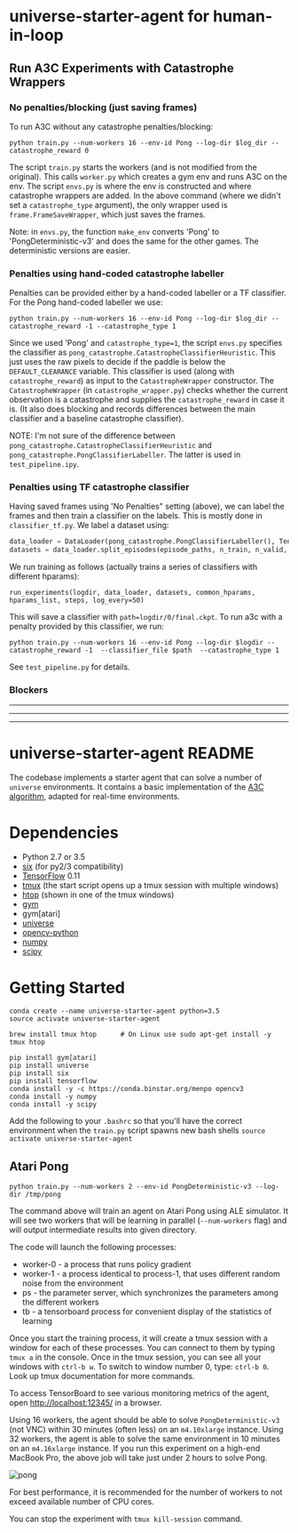 # universe-starter-agent for human-in-loop

## Run A3C Experiments with Catastrophe Wrappers

### No penalties/blocking (just saving frames)
To run A3C without any catastrophe penalties/blocking:

`python train.py --num-workers 16 --env-id Pong --log-dir $log_dir --catastrophe_reward 0`

The script `train.py` starts the workers (and is not modified from the original). This calls `worker.py` which creates a gym env and runs A3C on the env. The script `envs.py` is where the env is constructed and where catastrophe wrappers are added. In the above command (where we didn't set a `catastrophe_type` argument), the only wrapper used is `frame.FrameSaveWrapper`, which just saves the frames.

Note: in `envs.py`, the function `make_env` converts 'Pong' to 'PongDeterministic-v3' and does the same for the other games. The deterministic versions are easier. 

### Penalties using hand-coded catastrophe labeller
Penalties can be provided either by a hand-coded labeller or a TF classifier. For the Pong hand-coded labeller we use:

`python train.py --num-workers 16 --env-id Pong --log-dir $log_dir --catastrophe_reward -1 --catastrophe_type 1`

Since we used 'Pong' and `catastrophe_type=1`, the script `envs.py` specifies the classifier as `pong_catastrophe.CatastropheClassifierHeuristic`. This just uses the raw pixels to decide if the paddle is below the `DEFAULT_CLEARANCE` variable. This classifier is used (along with `catastrophe_reward`) as input to the `CatastropheWrapper` constructor. The `CatastropheWrapper` (in `catastrophe_wrapper.py`) checks whether the current observation is a catastrophe and supplies the `catastrophe_reward` in case it is. (It also does blocking and records differences between the main classifier and a baseline catastrophe classifier).

NOTE: I'm not sure of the difference between `pong_catastrophe.CatastropheClassifierHeuristic` and `pong_catastrophe.PongClassifierLabeller`. The latter is used in `test_pipeline.ipy`. 

### Penalties using TF catastrophe classifier
Having saved frames using 'No Penalties" setting (above), we can label the frames and then train a classifier on the labels. This is mostly done in `classifier_tf.py`. We label a dataset using:

```python
data_loader = DataLoader(pong_catastrophe.PongClassifierLabeller(), TensorflowClassifierHparams(hparams))
datasets = data_loader.split_episodes(episode_paths, n_train, n_valid, n_test, use_all=False)
```

We run training as follows (actually trains a series of classifiers with different hparams):

`run_experiments(logdir, data_loader, datasets, common_hparams, hparams_list, steps, log_every=50)`

This will save a classifier with `path=logdir/0/final.ckpt`. To run a3c with a penalty provided by this classifier, we run:

`python train.py --num-workers 16 --env-id Pong --log-dir $logdir --catastrophe_reward -1  --classifier_file $path  --catastrophe_type 1`

See `test_pipeline.py` for details. 


### Blockers











-----------------------

-----------------------

----------------------


# universe-starter-agent README


The codebase implements a starter agent that can solve a number of `universe` environments.
It contains a basic implementation of the [A3C algorithm](https://arxiv.org/abs/1602.01783), adapted for real-time environments.

# Dependencies

* Python 2.7 or 3.5
* [six](https://pypi.python.org/pypi/six) (for py2/3 compatibility)
* [TensorFlow](https://www.tensorflow.org/) 0.11
* [tmux](https://tmux.github.io/) (the start script opens up a tmux session with multiple windows)
* [htop](https://hisham.hm/htop/) (shown in one of the tmux windows)
* [gym](https://pypi.python.org/pypi/gym)
* gym[atari]
* [universe](https://pypi.python.org/pypi/universe)
* [opencv-python](https://pypi.python.org/pypi/opencv-python)
* [numpy](https://pypi.python.org/pypi/numpy)
* [scipy](https://pypi.python.org/pypi/scipy)

# Getting Started

```
conda create --name universe-starter-agent python=3.5
source activate universe-starter-agent

brew install tmux htop      # On Linux use sudo apt-get install -y tmux htop

pip install gym[atari]
pip install universe
pip install six
pip install tensorflow
conda install -y -c https://conda.binstar.org/menpo opencv3
conda install -y numpy
conda install -y scipy
```


Add the following to your `.bashrc` so that you'll have the correct environment when the `train.py` script spawns new bash shells
```source activate universe-starter-agent```

## Atari Pong

`python train.py --num-workers 2 --env-id PongDeterministic-v3 --log-dir /tmp/pong`

The command above will train an agent on Atari Pong using ALE simulator.
It will see two workers that will be learning in parallel (`--num-workers` flag) and will output intermediate results into given directory.

The code will launch the following processes:
* worker-0 - a process that runs policy gradient
* worker-1 - a process identical to process-1, that uses different random noise from the environment
* ps - the parameter server, which synchronizes the parameters among the different workers
* tb - a tensorboard process for convenient display of the statistics of learning

Once you start the training process, it will create a tmux session with a window for each of these processes. You can connect to them by typing `tmux a` in the console.
Once in the tmux session, you can see all your windows with `ctrl-b w`.
To switch to window number 0, type: `ctrl-b 0`. Look up tmux documentation for more commands.

To access TensorBoard to see various monitoring metrics of the agent, open [http://localhost:12345/](http://localhost:12345/) in a browser.

Using 16 workers, the agent should be able to solve `PongDeterministic-v3` (not VNC) within 30 minutes (often less) on an `m4.10xlarge` instance.
Using 32 workers, the agent is able to solve the same environment in 10 minutes on an `m4.16xlarge` instance.
If you run this experiment on a high-end MacBook Pro, the above job will take just under 2 hours to solve Pong.

![pong](https://github.com/openai/universe-starter-agent/raw/master/imgs/tb_pong.png "Pong")

For best performance, it is recommended for the number of workers to not exceed available number of CPU cores.

You can stop the experiment with `tmux kill-session` command.
